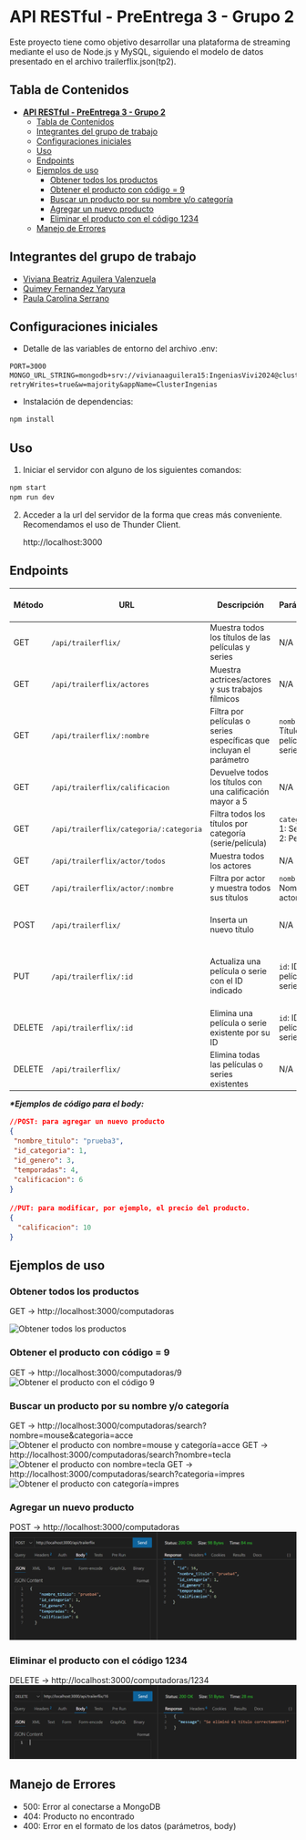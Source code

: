 # **API RESTful - PreEntrega 3 - Grupo 2**

Este proyecto tiene como objetivo desarrollar una plataforma de streaming mediante el uso de Node.js y MySQL, siguiendo el modelo de datos presentado en el archivo trailerflix.json(tp2).




## Tabla de Contenidos
- [**API RESTful - PreEntrega 3 - Grupo 2**](#api-restful---preentrega-3---grupo-2)
  - [Tabla de Contenidos](#tabla-de-contenidos)
  - [Integrantes del grupo de trabajo](#integrantes-del-grupo-de-trabajo)
  - [Configuraciones iniciales](#configuraciones-iniciales)
  - [Uso](#uso)
  - [Endpoints](#endpoints)
  - [Ejemplos de uso](#ejemplos-de-uso)
    - [Obtener todos los productos](#obtener-todos-los-productos)
    - [Obtener el producto con código = 9](#obtener-el-producto-con-código--9)
    - [Buscar un producto por su nombre y/o categoría](#buscar-un-producto-por-su-nombre-yo-categoría)
    - [Agregar un nuevo producto](#agregar-un-nuevo-producto)
    - [Eliminar el producto con el código 1234](#eliminar-el-producto-con-el-código-1234)
  - [Manejo de Errores](#manejo-de-errores)

## Integrantes del grupo de trabajo
- [Viviana Beatriz Aguilera Valenzuela]()
- [Quimey Fernandez Yaryura]()
- [Paula Carolina Serrano](https://www.linkedin.com/in/paula-carolina-serrano/)

## Configuraciones iniciales
- Detalle de las variables de entorno del archivo .env:
```
PORT=3000
MONGO_URL_STRING=mongodb+srv://vivianaaguilera15:IngeniasVivi2024@clusteringenias.chsesoe.mongodb.net/?retryWrites=true&w=majority&appName=ClusterIngenias
```
- Instalación de dependencias:
```bash
npm install
```

## Uso
1. Iniciar el servidor con alguno de los siguientes comandos:
```bash
npm start
npm run dev
```
2. Acceder a la url del servidor de la forma que creas más conveniente. Recomendamos el uso de Thunder Client.
   
   http://localhost:3000

## Endpoints


| Método | URL                                      | Descripción                                                              | Parámetros                                      | Cuerpo de la Solicitud                  |
|--------|------------------------------------------|--------------------------------------------------------------------------|------------------------------------------------|-----------------------------------------|
| GET    | `/api/trailerflix/`                      | Muestra todos los títulos de las películas y series                      | N/A                                            | N/A                                     |
| GET    | `/api/trailerflix/actores`               | Muestra actrices/actores y sus trabajos fílmicos                         | N/A                                            | N/A                                     |
| GET    | `/api/trailerflix/:nombre`               | Filtra por películas o series específicas que incluyan el parámetro      | `nombre`: Título de película o serie            | N/A                                     |
| GET    | `/api/trailerflix/calificacion`          | Devuelve todos los títulos con una calificación mayor a 5                | N/A                                            | N/A                                     |
| GET    | `/api/trailerflix/categoria/:categoria`  | Filtra todos los títulos por categoría (serie/película)                  | `categoria`: 1: Serie o 2: Película            | N/A                                     |
| GET    | `/api/trailerflix/actor/todos`           | Muestra todos los actores                                                | N/A                                            | N/A                                     |
| GET    | `/api/trailerflix/actor/:nombre`         | Filtra por actor y muestra todos sus títulos                             | `nombre`: Nombre del actor                      | N/A                                     |
| POST   | `/api/trailerflix/`                      | Inserta un nuevo título                                                  | N/A                                            | Producto en formato JSON*               |
| PUT    | `/api/trailerflix/:id`                   | Actualiza una película o serie con el ID indicado                        | `id`: ID de la película o serie                 | Datos del producto en formato JSON*     |
| DELETE | `/api/trailerflix/:id`                   | Elimina una película o serie existente por su ID                         | `id`: ID de la película o serie                 | N/A                                     |
| DELETE | `/api/trailerflix/`                      | Elimina todas las películas o series existentes                         | N/A                                            | N/A                                     |



___*Ejemplos de código para el body:___ 
   ```json
   //POST: para agregar un nuevo producto
{
    "nombre_titulo": "prueba3",
    "id_categoria": 1,
    "id_genero": 3,
    "temporadas": 4,
    "calificacion": 6
  }

  //PUT: para modificar, por ejemplo, el precio del producto.
  {
     "calificacion": 10
  }
```
## Ejemplos de uso
### Obtener todos los productos
GET -> http://localhost:3000/computadoras

![Obtener todos los productos](./img/get.png)

### Obtener el producto con código = 9
GET -> http://localhost:3000/computadoras/9
![Obtener el producto con el código 9](./img/get_id.png)

### Buscar un producto por su nombre y/o categoría
GET -> http://localhost:3000/computadoras/search?nombre=mouse&categoria=acce
![Obtener el producto con nombre=mouse y categoría=acce](./img/search_2p.png)
GET -> http://localhost:3000/computadoras/search?nombre=tecla
![Obtener el producto con nombre=tecla](./img/search_nomb.png)
GET -> http://localhost:3000/computadoras/search?categoria=impres
![Obtener el producto con categoría=impres](./img/search_cat.png)

### Agregar un nuevo producto
POST -> http://localhost:3000/computadoras
![Agregar un nuevo producto](./img/post.png)


### Eliminar el producto con el código 1234
DELETE -> http://localhost:3000/computadoras/1234
![Eliminar un producto](./img/delete.png)

## Manejo de Errores
- 500: Error al conectarse a MongoDB
- 404: Producto no encontrado
- 400: Error en el formato de los datos (parámetros, body)





